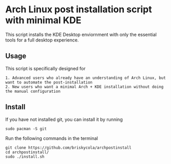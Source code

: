 # Arch Linux post installation script with minimal KDE
This script installs the KDE Desktop enviornment with only the essential tools for a full desktop experience.

## Usage
This script is specifically designed for

    1. Advanced users who already have an understanding of Arch Linux, but want to automate the post-installation
    2. New users who want a minimal Arch + KDE installation without doing the manual configuration

## Install
If you have not installed git, you can install it by running
```
sudo pacman -S git
```

Run the following commands in the terminal
```
git clone https://github.com/briskycola/archpostinstall
cd archpostinstall/
sudo ./install.sh
```
